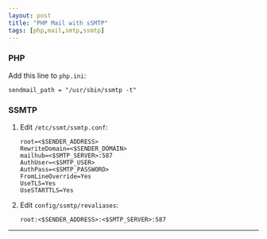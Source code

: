 ```yaml
---
layout: post
title: "PHP Mail with sSMTP"
tags: [php,mail,smtp,ssmtp]
---
```


### PHP
Add this line to `php.ini`:
```
sendmail_path = "/usr/sbin/ssmtp -t"
```

### SSMTP
1. Edit `/etc/ssmt/ssmtp.conf`:
   ```
   root=<$SENDER_ADDRESS>
   RewriteDomain=<$SENDER_DOMAIN>
   mailhub=<$SMTP_SERVER>:587
   AuthUser=<$SMTP_USER>
   AuthPass=<$SMTP_PASSWORD>
   FromLineOverride=Yes
   UseTLS=Yes
   UseSTARTTLS=Yes
   ```
2. Edit `config/ssmtp/revaliases`:
   ```
   root:<$SENDER_ADDRESS>:<$SMTP_SERVER>:587
   ```

---
